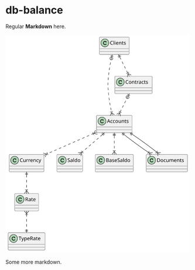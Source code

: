 # db-balance


Regular **Markdown** here.

<!--
@startuml er

Clients   |o..|{ Accounts
Clients   ||..|{ Contracts
Contracts |o..|{ Accounts
Accounts  }|..|{ Currency
Currency  ||..|{ Rate
Rate      }|..|| TypeRate   
Accounts  ||..|{ Saldo
Accounts  ||..|{ BaseSaldo
Accounts  ||--|{ Document
Accounts  ||--|{ Document
@enduml
-->

![](er.svg)

Some more markdown.
